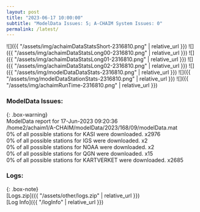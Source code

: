 ```yaml
---
layout: post
title: "2023-06-17 10:00:00"
subtitle: "ModelData Issues: 5; A-CHAIM System Issues: 0"
permalink: /latest/
---
```


![]({{ "/assets/img/achaimDataStatsShort-2316810.png" | relative_url }})
![]({{ "/assets/img/achaimDataStatsLong00-2316810.png" | relative_url }})
![]({{ "/assets/img/achaimDataStatsLong01-2316810.png" | relative_url }})
![]({{ "/assets/img/achaimDataStatsLong02-2316810.png" | relative_url }})
![]({{ "/assets/img/modelDataDataStats-2316810.png" | relative_url }})
![]({{ "/assets/img/modelDataStationStats-2316810.png" | relative_url }})
![]({{ "/assets/img/achaimRunTime-2316810.png" | relative_url }})


### ModelData Issues:  
  
{: .box-warning}  
 ModelData report for 17-Jun-2023 09:20:36   
 /home2/achaim1/A-CHAIM/modelData/2023/168/09/modelData.mat   
 0% of all possible stations for KASI were downloaded. x2976   
 0% of all possible stations for IGS were downloaded. x2   
 0% of all possible stations for NOAA were downloaded. x2   
 0% of all possible stations for QGN were downloaded. x15   
 0% of all possible stations for KARTVERKET were downloaded. x2685   
  


### Logs:  
  
{: .box-note}  
[Logs.zip]({{ "/assets/other/logs.zip" | relative_url }})  
[Log Info]({{ "/logInfo" | relative_url }})  
